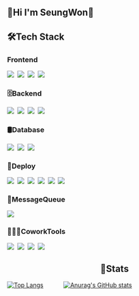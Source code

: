 ## 👾Hi I'm SeungWon👾
<h2>🛠Tech Stack</h2>
<h3></>Frontend</h3>
<p>
  <img src="https://img.shields.io/badge/html5-E34F26?style=flat-square&logo=html5&logoColor=white"/></a>&nbsp                
  <img src="https://img.shields.io/badge/css-1572B6?style=flat-square&logo=css3&logoColor=white"/></a>&nbsp                   
  <img src="https://img.shields.io/badge/Javascript-ffb13b?style=flat-square&logo=javascript&logoColor=white"/></a>&nbsp 
  <img src="https://img.shields.io/badge/react-61DAFB?style=flat-square&logo=react&logoColor=black"></a>&nbsp
</p>

<h3>🗄️Backend</h3>
<p>
  <img src="https://img.shields.io/badge/java-007396?style=flat-square&logo=java&logoColor=white"/></a>&nbsp       
  <img src="https://img.shields.io/badge/python-3776AB?style=flat-square&logo=python&logoColor=white"/></a>&nbsp
  <img src="https://img.shields.io/badge/spring-6DB33F?style=flat-square&logo=spring&logoColor=white"/></a>&nbsp
  <img src="https://img.shields.io/badge/SpringBoot-6DB33F?style=flat-square&logo=SpringBoot&logoColor=white"/></a>&nbsp
</p>

<h3>🛢Database</h3>
<p>
  <img src="https://img.shields.io/badge/mysql-4479A1?style=flat-square&logo=mysql&logoColor=white"/></a>&nbsp  
  <img src="https://img.shields.io/badge/mariaDB-003545?style=flat-square&logo=mariaDB&logoColor=white"/></a>&nbsp             
  <img src="https://img.shields.io/badge/postgresql-4169E1?style=flat-square&logo=postgresql&logoColor=white"/></a>&nbsp      
</p>

<h3>🚀Deploy</h3>
<p>
  <img src="https://img.shields.io/badge/linux-FCC624?style=flat-square&logo=linux&logoColor=black"/></a>&nbsp
  <img src="https://img.shields.io/badge/amazonaws-232F3E?style=flat-square&logo=amazonaws&logoColor=white"/></a>&nbsp 
  <img src="https://img.shields.io/badge/docker-%230db7ed.svg?style=flat-square&logo=docker&logoColor=white"></a>&nbsp
  <img src="https://img.shields.io/badge/Kubernetes-326CE5?style=flat-square&logo=kubernetes&logoColor=white"></a>&nbsp
  <img src="https://img.shields.io/badge/Amazon%20EC2-FF9900?style=flat-square&logo=Amazon%20EC2&logoColor=white"></a>&nbsp      
  <img src="https://img.shields.io/badge/Amazon%20S3-569A31?style=flat-square&logo=Amazon%20S3&logoColor=white"></a>&nbsp    
</p>

<h3>📨MessageQueue</h3>
<p>
  <img src="https://img.shields.io/badge/Apache_Kafka-333333.svg?style=flat-square&logo=apachekafka&logoColor=white">
</p>

<h3>👨🏻‍💻CoworkTools</h3>
<p>
  <img src="https://img.shields.io/badge/github-181717?style=flat-square&logo=github&logoColor=white"></a>&nbsp      
  <img src="https://img.shields.io/badge/git-F05032?style=flat-square&logo=git&logoColor=white"></a>&nbsp
  <img src="https://img.shields.io/badge/jenkins-%232C5263.svg?style=flat-square&logo=jenkins&logoColor=white"></a>&nbsp
  <img src="https://img.shields.io/badge/notion-#000000?style=flat-square&logo=notion&logoColor=white">
</p>
<h2 align = "center">🌴Stats</h2>
<p align = "center">
  
[![Top Langs](https://github-readme-stats.vercel.app/api/top-langs/?username=jangseungwon08)](https://github.com/anuraghazra/github-readme-stats)
&nbsp;&nbsp;&nbsp;&nbsp;&nbsp;&nbsp;&nbsp;&nbsp;&nbsp;&nbsp;
[![Anurag's GitHub stats](https://github-readme-stats.vercel.app/api?username=jangseungwon08)](https://github.com/anuraghazra/github-readme-stats)
</p>

<!--
**jangseungwon08/jangseungwon08** is a ✨ _special_ ✨ repository because its `README.md` (this file) appears on your GitHub profile.

Here are some ideas to get you started:

- 🔭 I’m currently working on ...
- 🌱 I’m currently learning ...
- 👯 I’m looking to collaborate on ...
- 🤔 I’m looking for help with ...
- 💬 Ask me about ...
- 📫 How to reach me: ...
- 😄 Pronouns: ...
- ⚡ Fun fact: ...
-->

